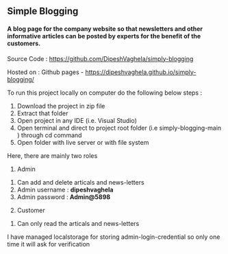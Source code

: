 ## Simple Blogging

#### A blog page for the company website so that newsletters and other informative articles can be posted by experts for the benefit of the customers.

Source Code : https://github.com/DipeshVaghela/simply-blogging

Hosted on : Github pages - https://dipeshvaghela.github.io/simply-blogging/

To run this project locally on computer do the following below steps :

1. Download the project in zip file
2. Extract that folder
3. Open project in any IDE (i.e. Visual Studio)
4. Open terminal and direct to project root folder (i.e simply-blogging-main ) through cd command
5. Open folder with live server or with file system

Here, there are mainly two roles

1. Admin
1) Can add and delete articals and news-letters
2) Admin username : **dipeshvaghela**  
3) Admin password : **Admin@5898**

2. Customer
1) Can only read the articals and news-letters

I have managed localstorage for storing admin-login-credential
so only one time it will ask for verification
